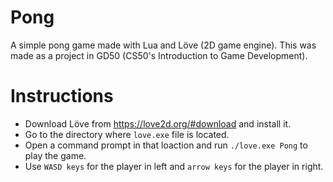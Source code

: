# Pong

A simple pong game made with Lua and Löve (2D game engine). This was made as a project in GD50 (CS50's Introduction to Game Development).


# Instructions

- Download Löve from https://love2d.org/#download and install it.
- Go to the directory where `love.exe` file is located.
- Open a command prompt in that loaction and run `./love.exe Pong` to play the game.
- Use `WASD keys` for the player in left and `arrow keys` for the player in right.


